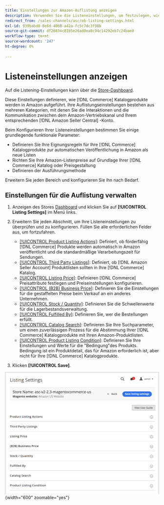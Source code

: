 ```yaml
---
title: Einstellungen zur Amazon-Auflistung anzeigen
description: Verwenden Sie die Listeneinstellungen, um festzulegen, wie Ihre [!DNL Commerce] Katalogprodukte sind unter [!DNL Amazon Marketplace].
redirect_from: /sales-channels/asc/ob-listing-settings.html
exl-id: 939babd0-8e6d-40b8-a42a-fc5c7dc3f98b
source-git-commit: df26834c81b5e26ad0ea8c94c14292eb7c24bae8
workflow-type: tm+mt
source-wordcount: '247'
ht-degree: 0%

---
```


# Listeneinstellungen anzeigen

Auf die Listening-Einstellungen kann über die [Store-Dashboard](./amazon-store-dashboard.md).

Diese Einstellungen definieren, wie [!DNL Commerce] Katalogprodukte werden in Amazon aufgeführt. Ihre Auflistungseinstellungen bestehen aus mehreren Kategorien, mit denen Sie die Interaktionen und die Kommunikation zwischen dem Amazon-Vertriebskanal und Ihrem entsprechenden [!DNL Amazon Seller Central] -Konto.

Beim Konfigurieren Ihrer Listeneinstellungen bestimmen Sie einige grundlegende funktionale Parameter:

- Definieren Sie Ihre Eignungsregeln für Ihre [!DNL Commerce] Katalogprodukte zur automatischen Veröffentlichung in Amazon als neue Listen
- Richten Sie Ihre Amazon-Listenpreise auf Grundlage Ihrer [!DNL Commerce] Katalog oder Preisgestaltung
- Definieren der Ausführungsmethode

Erweitern Sie jeden Bereich und konfigurieren Sie ihn nach Bedarf.

## Einstellungen für die Auflistung verwalten

1. Anzeigen des Stores [Dashboard](./amazon-store-dashboard.md) und klicken Sie auf **[!UICONTROL Listing Settings]** im Menü links.

1. Erweitern Sie jeden Abschnitt, um Ihre Listeneinstellungen zu überprüfen und zu konfigurieren. Füllen Sie alle erforderlichen Felder aus, um fortzufahren.

   - [[!UICONTROL Product Listing Actions]](./product-listing-actions.md): Definiert, ob förderfähig [!DNL Commerce] Produkte werden automatisch in Amazon veröffentlicht und die standardmäßige Verarbeitungszeit für Sendungen.
   - [[!UICONTROL Third Party Listings]](./third-party-listing-settings.md): Definiert, ob [!DNL Amazon Seller Account] Produktlisten sollten in Ihre [!DNL Commerce] Katalog.
   - [[!UICONTROL Listing Price]](./listing-price.md): Definieren [!DNL Commerce] Preisattribute festlegen und Preiseinstellungen konfigurieren.
   - [[!UICONTROL (B2B) Business Price]](./business-pricing.md): Definieren Sie die Einstellungen für die gestaffelten Preise beim Verkauf an ein anderes Unternehmen.
   - [[!UICONTROL Stock / Quantity]](./stock-quantity.md): Definieren Sie die Schwellenwerte für die Lagerbestandsverwaltung.
   - [[!UICONTROL Fulfilled By]](./fulfilled-by.md)\: Definieren Sie, wer die Bestellungen erfüllt.
   - [[!UICONTROL Catalog Search]](./catalog-search.md): Definieren Sie Ihre Suchparameter, um einen zuverlässigen Prozess für die Abstimmung Ihrer [!DNL Commerce] Katalogprodukte mit Ihren Amazon-Produktlisten.
   - [[!UICONTROL Product Listing Condition]](./product-listing-condition.md): Definieren Sie Ihre Einstellungen und Werte für die &quot;Bedingung&quot;des Produkts. Bedingung ist ein Produktdetail, das für Amazon erforderlich ist, aber nicht für Ihre [!DNL Commerce] Katalogprodukte.

1. Klicken **[!UICONTROL Save]**.

![Listening-Einstellungen](assets/amazon-listing-settings.png){width="600" zoomable="yes"}
